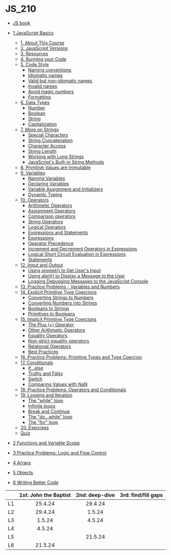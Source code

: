# JS_210

- [JS book](https://github.com/SandyRodger/launch_school_books/blob/main/javascript.md)
- [1 JavaScript Basics](https://github.com/SandyRodger/JS_210/blob/main/L1_Javascript_basics.md)
  - [1. About This Course](https://github.com/SandyRodger/JS_210/blob/main/L1_Javascript_basics.md#1-about-this-course)
  - [2. JavaScript Versions](https://github.com/SandyRodger/JS_210/blob/main/L1_Javascript_basics.md#2-javascript-versions)
  - [3. Resources](https://github.com/SandyRodger/JS_210/blob/main/L1_Javascript_basics.md#3-resources)
  - [4. Running your Code](https://github.com/SandyRodger/JS_210/blob/main/L1_Javascript_basics.md#4-running-your-code)
  - [5. Code Style](https://github.com/SandyRodger/JS_210/blob/main/L1_Javascript_basics.md#5-code-style)
    - [Naming conventions](https://github.com/SandyRodger/JS_210/blob/main/L1_Javascript_basics.md#naming-conventions)
    - [Idiomatic names](https://github.com/SandyRodger/JS_210/blob/main/L1_Javascript_basics.md#idiomatic-names)
    - [Valid but non-idiomatic names](https://github.com/SandyRodger/JS_210/blob/main/L1_Javascript_basics.md#valid-but-non-idiomatic-names)
    - [Invalid names](https://github.com/SandyRodger/JS_210/blob/main/L1_Javascript_basics.md#invalid-names)
    - [Avoid magic numbers](https://github.com/SandyRodger/JS_210/blob/main/L1_Javascript_basics.md#avoid-magic-numbers)
    - [Formatting](https://github.com/SandyRodger/JS_210/blob/main/L1_Javascript_basics.md#formatting)
  - [6. Data Types](https://github.com/SandyRodger/JS_210/blob/main/L1_Javascript_basics.md#6-data-types)
    - [Number](https://github.com/SandyRodger/JS_210/blob/main/L1_Javascript_basics.md#number)
    - [Boolean](https://github.com/SandyRodger/JS_210/blob/main/L1_Javascript_basics.md#boolean)
    - [String](https://github.com/SandyRodger/JS_210/blob/main/L1_Javascript_basics.md#string)
    - [Capitalization](https://github.com/SandyRodger/JS_210/blob/main/L1_Javascript_basics.md#capitalization)
  - [7. More on Strings](https://github.com/SandyRodger/JS_210/blob/main/L1_Javascript_basics.md#7-more-on-strings)
    - [Special Characters](https://github.com/SandyRodger/JS_210/blob/main/L1_Javascript_basics.md#special-characters)
    - [String Concatenation](https://github.com/SandyRodger/JS_210/blob/main/L1_Javascript_basics.md#string-concatenation)
    - [Character Access](https://github.com/SandyRodger/JS_210/blob/main/L1_Javascript_basics.md#character-access)
    - [String Length](https://github.com/SandyRodger/JS_210/blob/main/L1_Javascript_basics.md#string-length)
    - [Working with Long Strings](https://github.com/SandyRodger/JS_210/blob/main/L1_Javascript_basics.md#working-with-long-strings)
    - [JavaScript's Built-in String Methods](https://github.com/SandyRodger/JS_210/blob/main/L1_Javascript_basics.md#javascript's-built-in-string-methods)
  - [8. Primitive Values are Immutable](https://github.com/SandyRodger/JS_210/blob/main/L1_Javascript_basics.md#8-primitive-values-are-immutable)
  - [9. Variables](https://github.com/SandyRodger/JS_210/blob/main/L1_Javascript_basics.md#9-variables)
    - [Naming Variables](https://github.com/SandyRodger/JS_210/blob/main/L1_Javascript_basics.md#naming-variables)
    - [Declaring Variables](https://github.com/SandyRodger/JS_210/blob/main/L1_Javascript_basics.md#declaring-variables)
    - [Variable Assignment and Initializers](https://github.com/SandyRodger/JS_210/blob/main/L1_Javascript_basics.md#variable-assignment-and-initializers)
    - [Dynamic Typing](https://github.com/SandyRodger/JS_210/blob/main/L1_Javascript_basics.md#dynamic-typing)
  - [10. Operators](https://github.com/SandyRodger/JS_210/blob/main/L1_Javascript_basics.md#10-operators)
    - [Arithmetic Operators](https://github.com/SandyRodger/JS_210/blob/main/L1_Javascript_basics.md#arithmetic-operators)
    - [Assignment Operators](https://github.com/SandyRodger/JS_210/blob/main/L1_Javascript_basics.md#assignment-operators)
    - [Comparison operators](https://github.com/SandyRodger/JS_210/blob/main/L1_Javascript_basics.md#comparison-operators)
    - [String Operators](https://github.com/SandyRodger/JS_210/blob/main/L1_Javascript_basics.md#string-operators)
    - [Logical Operators](https://github.com/SandyRodger/JS_210/blob/main/L1_Javascript_basics.md#logical-operators)
    - [Expressions and Statements](https://github.com/SandyRodger/JS_210/blob/main/L1_Javascript_basics.md#expressions-and-statements)
    - [Expressions](https://github.com/SandyRodger/JS_210/blob/main/L1_Javascript_basics.md#expressions)
    - [Operator Precedence](https://github.com/SandyRodger/JS_210/blob/main/L1_Javascript_basics.md#operator-precedence)
    - [Increment and Decrement Operators in Expressions](https://github.com/SandyRodger/JS_210/blob/main/L1_Javascript_basics.md#increment-and-decrement-operators-in-expressions)
    - [Logical Short Circuit Evaluation in Expressions](https://github.com/SandyRodger/JS_210/blob/main/L1_Javascript_basics.md#logical-short-circuit-evaluation-in-expressions)
    - [Statements](https://github.com/SandyRodger/JS_210/blob/main/L1_Javascript_basics.md#statements)
  - [12. Input and Output](https://github.com/SandyRodger/JS_210/blob/main/L1_Javascript_basics.md#12-input-and-output)
    - [Using prompt() to Get User's Input](https://github.com/SandyRodger/JS_210/blob/main/L1_Javascript_basics.md#using-prompt()-to-get-user's-input)
    - [Using alert() to Display a Message to the User](https://github.com/SandyRodger/JS_210/blob/main/L1_Javascript_basics.md#using-alert()-to-display-a-message-to-the-user)
    - [Logging Debugging Messages to the JavaScript Console](https://github.com/SandyRodger/JS_210/blob/main/L1_Javascript_basics.md#logging-debugging-messages-to-the-javascript-console)
  - [13. Practice Problems - Variables and Numbers](https://github.com/SandyRodger/JS_210/blob/main/L1_Javascript_basics.md#13-practice-problems---variables-and-numbers)
  - [14. Explicit Primitive Type Coercions](https://github.com/SandyRodger/JS_210/blob/main/L1_Javascript_basics.md#14-explicit-primitive-type-coercions)
    - [Converting Strings to Numbers](https://github.com/SandyRodger/JS_210/blob/main/L1_Javascript_basics.md#converting-strings-to-numbers)
    - [Converting Numbers into Strings](https://github.com/SandyRodger/JS_210/blob/main/L1_Javascript_basics.md#converting-numbers-into-strings)
    - [Booleans to Strings](https://github.com/SandyRodger/JS_210/blob/main/L1_Javascript_basics.md#booleans-to-strings)
    - [Primitives to Booleans](https://github.com/SandyRodger/JS_210/blob/main/L1_Javascript_basics.md#primitives-to-booleans)
  - [15. Implicit Primitive Type Coercions](https://github.com/SandyRodger/JS_210/blob/main/L1_Javascript_basics.md#15-implicit-primitive-type-coercions)
    - [The Plus (+) Operator](https://github.com/SandyRodger/JS_210/blob/main/L1_Javascript_basics.md#the-plus-(+)-operator)
    - [Other Arithmetic Operators](https://github.com/SandyRodger/JS_210/blob/main/L1_Javascript_basics.md#other-arithmetic-operators)
    - [Equality Operators](https://github.com/SandyRodger/JS_210/blob/main/L1_Javascript_basics.md#equality-operators)
    - [Non-strict equality operators](https://github.com/SandyRodger/JS_210/blob/main/L1_Javascript_basics.md#non-strict-equality-operators)
    - [Relational Operators](https://github.com/SandyRodger/JS_210/blob/main/L1_Javascript_basics.md#relational-operators)
    - [Best Practices](https://github.com/SandyRodger/JS_210/blob/main/L1_Javascript_basics.md#best-practices)
  - [16. Practice Problems: Primitive Types and Type Coercion](https://github.com/SandyRodger/JS_210/blob/main/L1_Javascript_basics.md#16-practice-problems:-primitive-types-and-type-coercion)
  - [17. Conditionals](https://github.com/SandyRodger/JS_210/blob/main/L1_Javascript_basics.md#17-conditionals)
    - [if...else](https://github.com/SandyRodger/JS_210/blob/main/L1_Javascript_basics.md#if...else)
    - [Truthy and Falsy](https://github.com/SandyRodger/JS_210/blob/main/L1_Javascript_basics.md#truthy-and-falsy)
    - [Switch](https://github.com/SandyRodger/JS_210/blob/main/L1_Javascript_basics.md#switch)
    - [Comparing Values with NaN](https://github.com/SandyRodger/JS_210/blob/main/L1_Javascript_basics.md#comparing-values-with-nan)
  - [18. Practice Problems: Operators and Conditionals](https://github.com/SandyRodger/JS_210/blob/main/L1_Javascript_basics.md#18-practice-problems:-operators-and-conditionals)
  - [19. Looping and Iteration](https://github.com/SandyRodger/JS_210/blob/main/L1_Javascript_basics.md#19-looping-and-iteration)
    - [The "while" loop](https://github.com/SandyRodger/JS_210/blob/main/L1_Javascript_basics.md#the-"while"-loop)
    - [Infinite loops](https://github.com/SandyRodger/JS_210/blob/main/L1_Javascript_basics.md#infinite-loops)
    - [Break and Continue](https://github.com/SandyRodger/JS_210/blob/main/L1_Javascript_basics.md#break-and-continue)
    - [The "do...while" loop](https://github.com/SandyRodger/JS_210/blob/main/L1_Javascript_basics.md#the-"do...while"-loop)
    - [The "for" loop](https://github.com/SandyRodger/JS_210/blob/main/L1_Javascript_basics.md#the-"for"-loop)
  - [20. Exercises](https://github.com/SandyRodger/JS_210/blob/main/L1_Javascript_basics.md#20-exercises)
  - [Quiz](https://github.com/SandyRodger/JS_210/blob/main/L1_Javascript_basics.md#quiz)

- [2 Functions and Variable Scope](https://github.com/SandyRodger/JS_210/blob/main/L2_functions_and_variable_scope.md)
- [3 Practice Problems: Logic and Flow Control](https://github.com/SandyRodger/JS_210/blob/main/L3_practice_problems_logic_and_flow.md)
- [4 Arrays](https://github.com/SandyRodger/JS_210/blob/main/L4_arrays.md)
- [5 Objects](https://github.com/SandyRodger/JS_210/blob/main/L5_Objects.md)
- [6 Writing Better Code](https://github.com/SandyRodger/JS_210/blob/main/L6_writing_better_code.md)

|  | 1st: John the Baptist | 2nd: deep-dive | 3rd: find/fill gaps |
| :--- | :---: | :---: | :---: | 
| L1 | 25.4.24 | 29.4.24 |
| L2 | 29.4.24 | 1.5.24 |
| L3 | 1.5.24 | 4.5.24 |
| L4 | 4.5.24 |
| L5 ||21.5.24|
| L6 |21.5.24|
